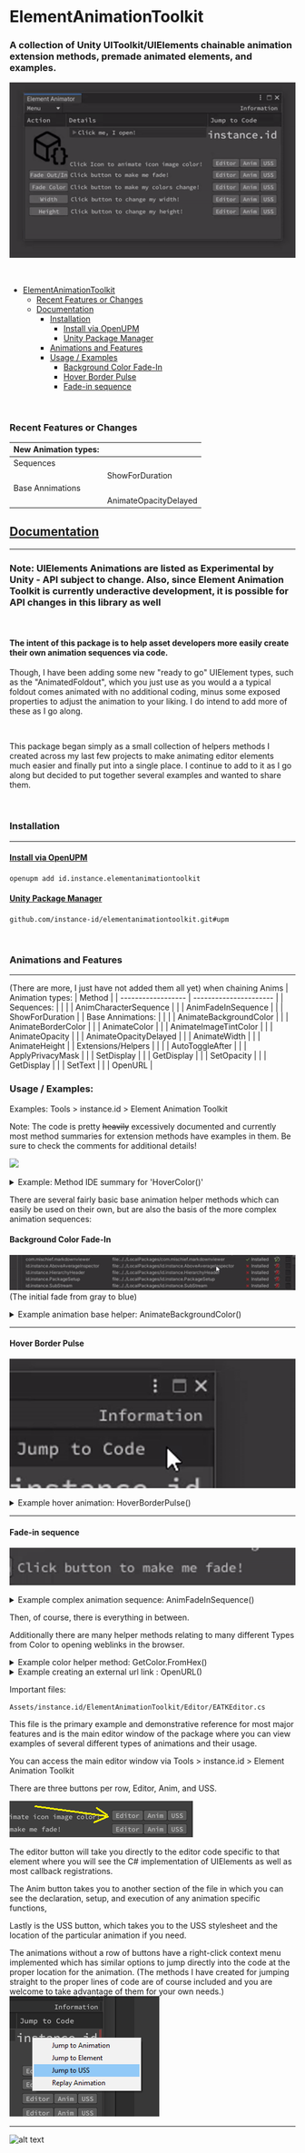 
# ElementAnimationToolkit

### A collection of Unity UIToolkit/UIElements chainable animation extension methods, premade animated elements, and examples. <!-- omit in toc -->
![](media/intro_animation.gif)

<br>

- [ElementAnimationToolkit](#elementanimationtoolkit)
    - [Recent Features or Changes](#recent-features-or-changes)
  - [Documentation](#documentation)
    - [Installation](#installation)
      - [Install via OpenUPM](#install-via-openupm)
      - [Unity Package Manager](#unity-package-manager)
    - [Animations and Features](#animations-and-features)
    - [Usage / Examples](#usage--examples)
      - [Background Color Fade-In](#background-color-fade-in)
      - [Hover Border Pulse](#hover-border-pulse)
      - [Fade-in sequence](#fade-in-sequence)

<br>

### Recent Features or Changes
| New Animation types: |                       |
| -------------------- | --------------------- |
| Sequences            |                       |
|                      | ShowForDuration       |
| Base Annimations     |                       |
|                      | AnimateOpacityDelayed |

## [Documentation]("https://docs.instance.id/elementanimationtoolkit/")

---

### Note: UIElements Animations are listed as Experimental by Unity - API subject to change. Also, since Element Animation Toolkit is currently underactive development, it is possible for API changes in this library as well <!-- omit in toc -->

<br>

#### The intent of this package is to help asset developers more easily create their own animation sequences via code.<!-- omit in toc -->
Though, I have been adding some new "ready to go" UIElement types, such as the "AnimatedFoldout", which you just use as you would a a typical foldout comes animated with no additional coding, minus some exposed properties to adjust the animation to your liking. I do intend to add more of these as I go along.

<br>

This package began simply as a small collection of helpers methods I created across my last few projects to make animating editor elements much easier and finally put into a single place. I continue to add to it as I go along but decided to put together several examples and wanted to share them.

<br>

### Installation

---

#### [Install via OpenUPM](https://openupm.com/packages/id.instance.elementanimationtoolkit)
```openupm add id.instance.elementanimationtoolkit```

#### [Unity Package Manager](https://github.com/instance-id/ElementAnimationToolkit/tree/upm)
```github.com/instance-id/elementanimationtoolkit.git#upm```

<br>

### Animations and Features

---

(There are more, I just have not added them all yet) 
 when chaining Anims
| Animation types:   | Method                 |
| ------------------ | ---------------------- |
| Sequences:         |                        |
|                    | AnimCharacterSequence  |
|                    | AnimFadeInSequence     |
|                    | ShowForDuration        |
| Base Annimations:  |                        |
|                    | AnimateBackgroundColor |
|                    | AnimateBorderColor     |
|                    | AnimateColor           |
|                    | AnimateImageTintColor  |
|                    | AnimateOpacity         |
|                    | AnimateOpacityDelayed  |
|                    | AnimateWidth           |
|                    | AnimateHeight          |
| Extensions/Helpers |                        |
|                    | AutoToggleAfter        |
|                    | ApplyPrivacyMask       |
|                    | SetDisplay             |
|                    | GetDisplay             |
|                    | SetOpacity             |
|                    | GetDisplay             |
|                    | SetText                |
|                    | OpenURL                |

### Usage / Examples:

Examples: Tools > instance.id > Element Animation Toolkit

Note: The code is pretty ~~heavily~~ excessively documented and currently most method summaries for extension methods have examples in them. Be sure to check the comments for additional details!

![](https://i.imgur.com/hY3DGDA.png)


<details>
<summary>Example: Method IDE summary for 'HoverColor()'</summary>

```cs
/// <summary>
/// Adds forecolor hover capability that will not be lost like CSS:hover when programatically setting background color
/// </summary>
/// <example>
/// <code>
/// var originalColor = GetColor.FromHex("#BABABA");
/// var hoverColor = GetColor.FromHex("#2F569C");
///
/// label.HoverColor(originalColor, hoverColor);
/// </code>
/// </example>
```
</details>

There are several fairly basic base animation helper methods which can easily be used on their own, but are also the basis of the more complex animation sequences:

#### Background Color Fade-In
![](media/background_fade_example.gif)
(The initial fade from gray to blue)

<details>
<summary>Example animation base helper: AnimateBackgroundColor()</summary>
Usage:

```c#

Color originalColor = GetColor.FromHex("#BABABA");
Color fadeColor = GetColor.FromHex("#2F569C");
var durationOfFade = 250; // In milliseconds

VisualElement visualElement = new VisualElement();
visualElement.AnimateBackgroundColor(originalColor, fadeColor, durationOfFade);

```

</details>

---

#### Hover Border Pulse
![](media/hoverborderpulse_example.gif)
<details>
<summary>Example hover animation: HoverBorderPulse()</summary>

Usage:

```c#
VisualElement visualElement = new VisualElement();
visualElement.HoverBorderPulse(pulseStartColor: GetColor.FromHex("#7F3B3A"), pulseEndColor: GetColor.FromHex("#2F569C"), colorDuration: 500);
```

</details>

---

#### Fade-in sequence
![](media/fade_example.gif)

<details>
<summary>Example complex animation sequence: AnimFadeInSequence()</summary>

Usage:

```c#
Label label = new Label {text = "Click button to make me fade!"};

const int fadeInTime = 500;
const float displayTime = 2000f;
const int fadeOutTime = 500;
string newText = "then back to the original!";
var originalTextColor = GetColor.FromHex("#BABABA");
var animatedTextColor = GetColor.FromHex("#607FAE");

label.AnimFadeInSequence(newText, animatedTextColor, originalTextColor, fadeInTime, displayTime, fadeOutTime);
```

</details>

Then, of course, there is everything in between.

Additionally there are many helper methods relating to many different Types from Color to opening weblinks in the browser.

<details>
<summary>Example color helper method: GetColor.FromHex()</summary>

Usage:
```cs
Color color = GetColor.FromHex("#CCCCCC");
```

Implementation:

```cs
public static Color FromHex(this string color)
{
    if (!color.StartsWith("#")) Debug.LogWarning("The FromHex() function must be used on a hexadecimal string beginning with #");
    ColorUtility.TryParseHtmlString(color, out var outColor);
    return outColor;
}
```

</details>

<details>
<summary>Example creating an external url link : OpenURL() </summary>

Usage:
```cs
VisualElement visualElement = new VisualElement();
visualElement.OpenURL("https://github.com/instance-id/ElementAnimationToolkit");
```

Implementation:

```cs
public static T OpenURL<T>(this T element, string url) where T : VisualElement
{
    element.RegisterCallback<MouseUpEvent>(evt =>
    {
        if (evt.button == 0)
        {
            Application.OpenURL(url);
            evt.StopPropagation();
        }
    });

    return element;
}
```

</details>

Important files:

    Assets/instance.id/ElementAnimationToolkit/Editor/EATKEditor.cs
This file is the primary example and demonstrative reference for most major features and is the main editor window of the package
where you can view examples of several different types of animations and their usage.

You can access the main editor window via Tools > instance.id > Element Animation Toolkit

There are three buttons per row, Editor, Anim, and USS.

![](media/rowbuttons.png)

The editor button will take you directly to the editor code specific to that element where you will see the C# implementation of UIElements as well as most callback registrations.

The Anim button takes you to another section of the file in which you can see the declaration, setup, and execution of any animation specific functions,

Lastly is the USS button, which takes you to the USS stylesheet and the location of the particular animation if you need.

The animations without a row of buttons have a right-click context menu implemented which has similar options to jump directly into
the code at the proper location for the animation. (The methods I have created for jumping straight to the proper lines of code
are of course included and you are welcome to take advantage of them for your own needs.)
![](media/jumptomenu.png)


---
![alt text](https://i.imgur.com/cg5ow2M.png "instance.id")
